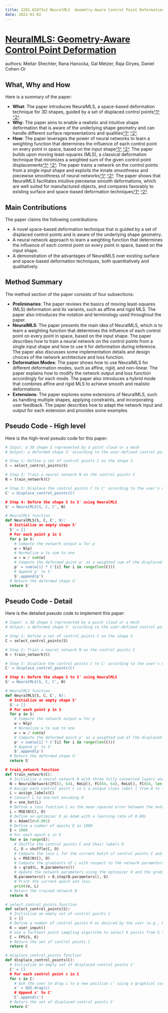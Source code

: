 ```yaml
---
title: 2201.01873v2 NeuralMLS  Geometry-Aware Control Point Deformation
date: 2022-01-02
---
```


# [NeuralMLS: Geometry-Aware Control Point Deformation](http://arxiv.org/abs/2201.01873v2)

authors: Meitar Shechter, Rana Hanocka, Gal Metzer, Raja Giryes, Daniel Cohen-Or


## What, Why and How

[1]: https://arxiv.org/abs/2201.01873v2 "NeuralMLS: Geometry-Aware Control Point Deformation"
[2]: https://arxiv.org/pdf/2201.01873v2.pdf "MLS: G -A C P D - arXiv.org"
[3]: http://export.arxiv.org/abs/2201.01873v2 "[2201.01873v2] NeuralMLS: Geometry-Aware Control Point Deformation"

Here is a summary of the paper:

- **What**: The paper introduces NeuralMLS, a space-based deformation technique for 3D shapes, guided by a set of displaced control points[^1^][1] [^2^][2].
- **Why**: The paper aims to enable a realistic and intuitive shape deformation that is aware of the underlying shape geometry and can handle different surface representations and qualities[^1^][1] [^2^][2].
- **How**: The paper leverages the power of neural networks to learn a weighting function that determines the influence of each control point on every point in space, based on the input shape[^1^][1] [^2^][2]. The paper builds upon moving least-squares (MLS), a classical deformation technique that minimizes a weighted sum of the given control point displacements[^1^][1] [^2^][2]. The paper trains a network on the control points from a single input shape and exploits the innate smoothness and piecewise smoothness of neural networks[^1^][1] [^2^][2]. The paper shows that NeuralMLS facilitates intuitive piecewise smooth deformations, which are well suited for manufactured objects, and compares favorably to existing surface and space-based deformation techniques[^1^][1] [^2^][2].


## Main Contributions

The paper claims the following contributions:

- A novel space-based deformation technique that is guided by a set of displaced control points and is aware of the underlying shape geometry.
- A neural network approach to learn a weighting function that determines the influence of each control point on every point in space, based on the input shape.
- A demonstration of the advantages of NeuralMLS over existing surface and space-based deformation techniques, both quantitatively and qualitatively.

## Method Summary

The method section of the paper consists of four subsections:

- **Preliminaries**: The paper reviews the basics of moving least-squares (MLS) deformation and its variants, such as affine and rigid MLS. The paper also introduces the notation and terminology used throughout the paper.
- **NeuralMLS**: The paper presents the main idea of NeuralMLS, which is to learn a weighting function that determines the influence of each control point on every point in space, based on the input shape. The paper describes how to train a neural network on the control points from a single input shape and how to use it for deformation during inference. The paper also discusses some implementation details and design choices of the network architecture and loss function.
- **Deformation Modes**: The paper shows how to use NeuralMLS for different deformation modes, such as affine, rigid, and non-linear. The paper explains how to modify the network output and loss function accordingly for each mode. The paper also introduces a hybrid mode that combines affine and rigid MLS to achieve smooth and realistic deformations.
- **Extensions**: The paper explores some extensions of NeuralMLS, such as handling multiple shapes, applying constraints, and incorporating user feedback. The paper describes how to adapt the network input and output for each extension and provides some examples.

## Pseudo Code - High level

Here is the high-level pseudo code for this paper:

```python
# Input: a 3D shape S represented by a point cloud or a mesh
# Output: a deformed shape S' according to the user-defined control points

# Step 1: Define a set of control points C on the shape S
C = select_control_points(S)

# Step 2: Train a neural network N on the control points C
N = train_network(C)

# Step 3: Displace the control points C to C' according to the user's manipulation
C' = displace_control_points(C)

# Step 4: Deform the shape S to S' using NeuralMLS
S' = NeuralMLS(S, C, C', N)

# NeuralMLS function
def NeuralMLS(S, C, C', N):
  # Initialize an empty shape S'
  S' = []
  # For each point p in S
  for p in S:
    # Compute the network output w for p
    w = N(p)
    # Normalize w to sum to one
    w = w / sum(w)
    # Compute the deformed point p' as a weighted sum of the displaced control points C'
    p' = sum(w[i] * C'[i] for i in range(len(C)))
    # Append p' to S'
    S'.append(p')
  # Return the deformed shape S'
  return S'
```

## Pseudo Code - Detail

Here is the detailed pseudo code to implement this paper:

```python
# Input: a 3D shape S represented by a point cloud or a mesh
# Output: a deformed shape S' according to the user-defined control points

# Step 1: Define a set of control points C on the shape S
C = select_control_points(S)

# Step 2: Train a neural network N on the control points C
N = train_network(C)

# Step 3: Displace the control points C to C' according to the user's manipulation
C' = displace_control_points(C)

# Step 4: Deform the shape S to S' using NeuralMLS
S' = NeuralMLS(S, C, C', N)

# NeuralMLS function
def NeuralMLS(S, C, C', N):
  # Initialize an empty shape S'
  S' = []
  # For each point p in S
  for p in S:
    # Compute the network output w for p
    w = N(p)
    # Normalize w to sum to one
    w = w / sum(w)
    # Compute the deformed point p' as a weighted sum of the displaced control points C'
    p' = sum(w[i] * C'[i] for i in range(len(C)))
    # Append p' to S'
    S'.append(p')
  # Return the deformed shape S'
  return S'

# train_network function
def train_network(C):
  # Initialize a neural network N with three fully connected layers and ReLU activations
  N = NeuralNetwork([FC(3, 64), ReLU(), FC(64, 64), ReLU(), FC(64, len(C))])
  # Assign each control point c in C a unique class label l from 0 to len(C) - 1
  L = assign_labels(C)
  # Convert L to one-hot encoding O
  O = one_hot(L)
  # Define a loss function L as the mean squared error between the network output and the one-hot encoding
  L = MSE(N(C), O)
  # Define an optimizer O as Adam with a learning rate of 0.001
  O = Adam(lr=0.001)
  # Define a number of epochs E as 1000
  E = 1000
  # For each epoch e in E
  for e in range(E):
    # Shuffle the control points C and their labels O
    C, O = shuffle(C, O)
    # Compute the loss L for the current batch of control points C and their labels O
    L = MSE(N(C), O)
    # Compute the gradients of L with respect to the network parameters
    G = grad(L, N.parameters())
    # Update the network parameters using the optimizer O and the gradients G
    N.parameters() = O.step(N.parameters(), G)
    # Print the current epoch and loss
    print(e, L)
  # Return the trained network N
  return N

# select_control_points function
def select_control_points(S):
  # Initialize an empty set of control points C
  C = []
  # Define a number of control points K as desired by the user (e.g., K = 10)
  K = user_input()
  # Use a farthest point sampling algorithm to select K points from S that are maximally distant from each other
  C = FPS(S, K)
  # Return the set of control points C
  return C

# displace_control_points function
def displace_control_points(C):
  # Initialize an empty set of displaced control points C'
  C' = []
  # For each control point c in C
  for c in C:
    # Ask the user to drag c to a new position c' using a graphical user interface (GUI)
    c' = GUI.drag(c)
    # Append c' to C'
    C'.append(c')
  # Return the set of displaced control points C'
  return C'
```